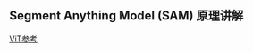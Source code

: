 ## Segment Anything Model (SAM) 原理讲解

[ViT参考](https://github.com/superkong001/NLP_diffusion/blob/main/Sora%20Related%20Technical%20Principles.md)


